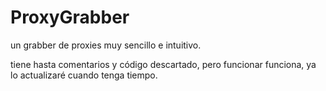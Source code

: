 # ProxyGrabber
un grabber de proxies muy sencillo e intuitivo.


tiene hasta comentarios y código descartado, pero funcionar funciona, ya lo actualizaré cuando tenga tiempo.
